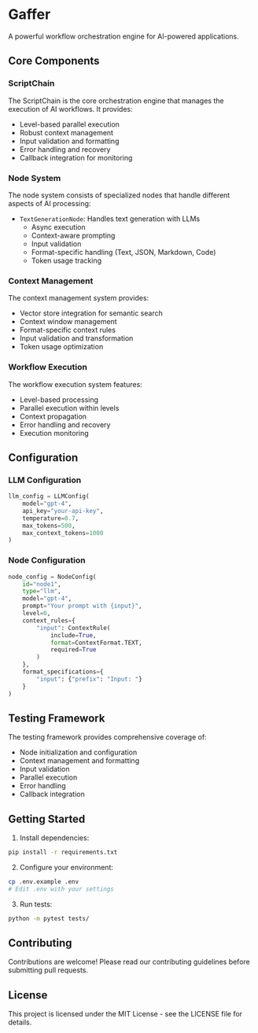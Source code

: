 # Gaffer

A powerful workflow orchestration engine for AI-powered applications.

## Core Components

### ScriptChain
The ScriptChain is the core orchestration engine that manages the execution of AI workflows. It provides:

- Level-based parallel execution
- Robust context management
- Input validation and formatting
- Error handling and recovery
- Callback integration for monitoring

### Node System
The node system consists of specialized nodes that handle different aspects of AI processing:

- `TextGenerationNode`: Handles text generation with LLMs
  - Async execution
  - Context-aware prompting
  - Input validation
  - Format-specific handling (Text, JSON, Markdown, Code)
  - Token usage tracking

### Context Management
The context management system provides:

- Vector store integration for semantic search
- Context window management
- Format-specific context rules
- Input validation and transformation
- Token usage optimization

### Workflow Execution
The workflow execution system features:

- Level-based processing
- Parallel execution within levels
- Context propagation
- Error handling and recovery
- Execution monitoring

## Configuration

### LLM Configuration
```python
llm_config = LLMConfig(
    model="gpt-4",
    api_key="your-api-key",
    temperature=0.7,
    max_tokens=500,
    max_context_tokens=1000
)
```

### Node Configuration
```python
node_config = NodeConfig(
    id="node1",
    type="llm",
    model="gpt-4",
    prompt="Your prompt with {input}",
    level=0,
    context_rules={
        "input": ContextRule(
            include=True,
            format=ContextFormat.TEXT,
            required=True
        )
    },
    format_specifications={
        "input": {"prefix": "Input: "}
    }
)
```

## Testing Framework
The testing framework provides comprehensive coverage of:

- Node initialization and configuration
- Context management and formatting
- Input validation
- Parallel execution
- Error handling
- Callback integration

## Getting Started

1. Install dependencies:
```bash
pip install -r requirements.txt
```

2. Configure your environment:
```bash
cp .env.example .env
# Edit .env with your settings
```

3. Run tests:
```bash
python -m pytest tests/
```

## Contributing
Contributions are welcome! Please read our contributing guidelines before submitting pull requests.

## License
This project is licensed under the MIT License - see the LICENSE file for details. 